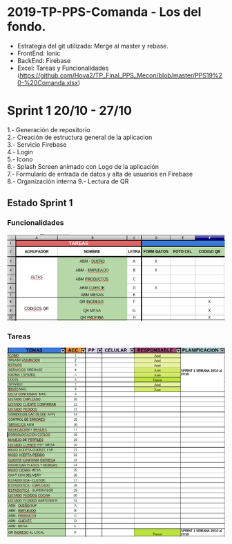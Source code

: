 # 2019-TP-PPS-Comanda - Los del fondo.

- Estrategia del git utilizada: Merge al master y rebase.
- FrontEnd: Ionic
- BackEnd: Firebase
- Excel: Tareas y Funcionalidades (https://github.com/Hova2/TP_Final_PPS_Mecon/blob/master/PPS19%20-%20Comanda.xlsx)

# Sprint 1 20/10 - 27/10

1.- Generación de repositorio  
2.- Creación de estructura general de la aplicacion  
3.- Servicio Firebase  
4.- Login  
5.- Icono  
6.- Splash Screen animado con Logo de la aplicación  
7.- Formulario de entrada de datos y alta de usuarios en Firebase  
8.- Organización interna
9.- Lectura de QR

## Estado Sprint 1
### Funcionalidades
![alt text](Screenshots/Funcionalidades-Sprint1.png)
### Tareas
![alt text](Screenshots/Tareas-Sprint1.png)
